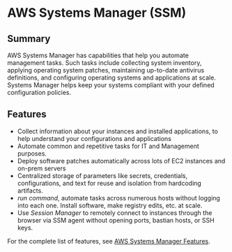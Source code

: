 # AWS Systems Manager (SSM)

## Summary

AWS Systems Manager has capabilities that help you automate management tasks. Such tasks include collecting system inventory, applying operating system patches, maintaining up-to-date antivirus definitions, and configuring operating systems and applications at scale. Systems Manager helps keep your systems compliant with your defined configuration policies.

## Features

- Collect information about your instances and installed applications, to help understand your configurations and applications
- Automate common and repetitive tasks for IT and Management purposes.
- Deploy software patches automatically across lots of EC2 instances and on-prem servers
- Centralized storage of parameters like secrets, credentials, configurations, and text for reuse and isolation from hardcoding artifacts.
- *run command*, automate tasks across numerous hosts without logging into each one. Install software, make registry edits, etc. at scale.
- Use *Session Manager* to remotely connect to instances through the browser via SSM agent without opening ports, bastian hosts, or SSH keys. 

For the complete list of features, see [AWS Systems Manager Features](https://aws.amazon.com/systems-manager/features/).

